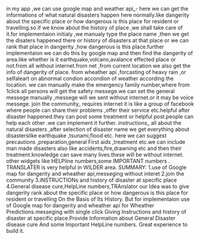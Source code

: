 in my app ,we can use google map and weather api_- here we can get the informations of what natural disasters happen here normally.like dangerity about the specific place or how dangerous is this place for resident or travelling.so if we know about the history of place ,we shall take care of it.for implementaion initialy ,we manualy type the place name ,then we get the disaters happened there or history of disasters at that place or we can rank that place in dangerity ,how dangerous is this place.further implementaion we can do this by google map and then find the dangerity of area.like whether is it earthquake,volcano,avalance effected place or not.from all without internet.from net ,from current location we also get the info of dangerity of place. from wheather api ,forcasting of heavy rain ,or selfaleart on abnormal condion accondion of weather according the location. we can manually make the emergency family number,where from 1click all persons will get the safety messege.we can set the general messege manually ,messege will we sent without internet.or it may be voice messege. join the community_ requires internet it is like a group of facebook where people can share their problems ,offer their service etc.helpful after disaster happened.they can post some treatment or helpful post.people can help each other .we can implement it further. instructions_ all about the natural disasters ,after selection of disaster name we get everything about disasterslike earthquake ,tsunami,flood etc. here we can suggest precautions ,preparation,general First aids ,treatment etc.we can include man made disasters also like accidents,fire,drawning etc and then their treatment.knowledge can save many lives.these will be without internet. other widgets like HELPline numbers,some IMPORTANT numbers . TRANSLATER is very helpful in WILDER area. SUMMARY: 1.use of Google map for dangerity and wheather api,messeging without interet 2.join the community 3.iNSTRUCTIONs and history of disaster at specific place 4.General disease cure,HelpLine numbers,TRAnslator
our Idea was to give dangerity rank about the specific place or how dangerous is this place for resident or travelling On the Basis of Its History.
But for implementaion use of Google map for dangerity and wheather api for Wheather Predictions.messeging with single click  Giving Instructions and history of disaster at specific place.Provide Information about General Disaster disease cure And some Important HelpLine numbers.
Great experience to build it.                
